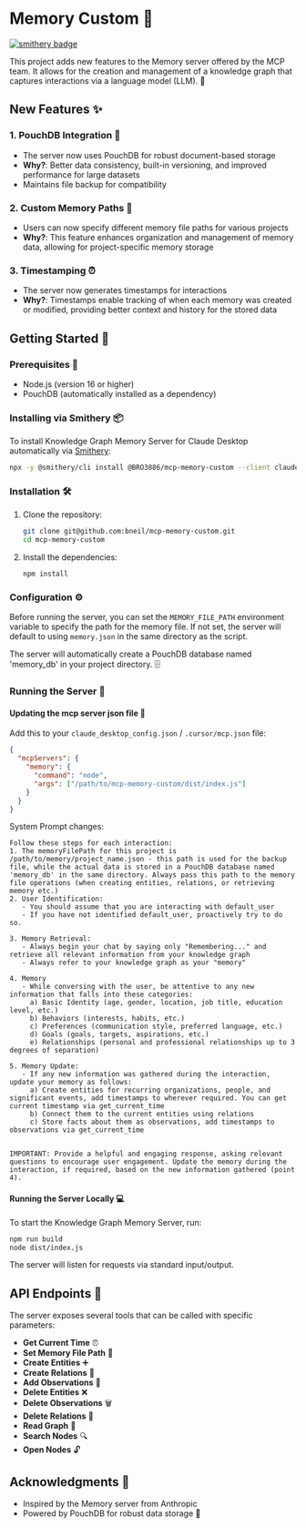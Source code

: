 # Memory Custom 🧠

[![smithery badge](https://smithery.ai/badge/@BRO3886/mcp-memory-custom)](https://smithery.ai/server/@BRO3886/mcp-memory-custom)

This project adds new features to the Memory server offered by the MCP team. It allows for the creation and management of a knowledge graph that captures interactions via a language model (LLM). 🚀

## New Features ✨

### 1. PouchDB Integration 💾

- The server now uses PouchDB for robust document-based storage
- **Why?**: Better data consistency, built-in versioning, and improved performance for large datasets
- Maintains file backup for compatibility

### 2. Custom Memory Paths 📁

- Users can now specify different memory file paths for various projects
- **Why?**: This feature enhances organization and management of memory data, allowing for project-specific memory storage

### 3. Timestamping ⏰

- The server now generates timestamps for interactions
- **Why?**: Timestamps enable tracking of when each memory was created or modified, providing better context and history for the stored data

## Getting Started 🚀

### Prerequisites 🔧

- Node.js (version 16 or higher)
- PouchDB (automatically installed as a dependency)

### Installing via Smithery 📦

To install Knowledge Graph Memory Server for Claude Desktop automatically via [Smithery](https://smithery.ai/server/@BRO3886/mcp-memory-custom):

```bash
npx -y @smithery/cli install @BRO3886/mcp-memory-custom --client claude
```

### Installation 🛠️

1. Clone the repository:

   ```bash
   git clone git@github.com:bneil/mcp-memory-custom.git
   cd mcp-memory-custom
   ```

2. Install the dependencies:

   ```bash
   npm install
   ```

### Configuration ⚙️

Before running the server, you can set the `MEMORY_FILE_PATH` environment variable to specify the path for the memory file. If not set, the server will default to using `memory.json` in the same directory as the script.

The server will automatically create a PouchDB database named 'memory_db' in your project directory. 🗄️

### Running the Server 🚀

#### Updating the mcp server json file 📝

Add this to your `claude_desktop_config.json` / `.cursor/mcp.json` file:

```json
{
  "mcpServers": {
    "memory": {
      "command": "node",
      "args": ["/path/to/mcp-memory-custom/dist/index.js"]
    }
  }
}
```

System Prompt changes:

```
Follow these steps for each interaction:
1. The memoryFilePath for this project is /path/to/memory/project_name.json - this path is used for the backup file, while the actual data is stored in a PouchDB database named 'memory_db' in the same directory. Always pass this path to the memory file operations (when creating entities, relations, or retrieving memory etc.)
2. User Identification:
   - You should assume that you are interacting with default_user
   - If you have not identified default_user, proactively try to do so.

3. Memory Retrieval:
   - Always begin your chat by saying only "Remembering..." and retrieve all relevant information from your knowledge graph
   - Always refer to your knowledge graph as your "memory"

4. Memory
   - While conversing with the user, be attentive to any new information that falls into these categories:
     a) Basic Identity (age, gender, location, job title, education level, etc.)
     b) Behaviors (interests, habits, etc.)
     c) Preferences (communication style, preferred language, etc.)
     d) Goals (goals, targets, aspirations, etc.)
     e) Relationships (personal and professional relationships up to 3 degrees of separation)

5. Memory Update:
   - If any new information was gathered during the interaction, update your memory as follows:
     a) Create entities for recurring organizations, people, and significant events, add timestamps to wherever required. You can get current timestamp via get_current_time
     b) Connect them to the current entities using relations
     c) Store facts about them as observations, add timestamps to observations via get_current_time


IMPORTANT: Provide a helpful and engaging response, asking relevant questions to encourage user engagement. Update the memory during the interaction, if required, based on the new information gathered (point 4).
```

#### Running the Server Locally 💻

To start the Knowledge Graph Memory Server, run:

```bash
npm run build
node dist/index.js
```

The server will listen for requests via standard input/output.

## API Endpoints 🔌

The server exposes several tools that can be called with specific parameters:

- **Get Current Time** ⏰
- **Set Memory File Path** 📁
- **Create Entities** ➕
- **Create Relations** 🔗
- **Add Observations** 📝
- **Delete Entities** ❌
- **Delete Observations** 🗑️
- **Delete Relations** 🔗
- **Read Graph** 📖
- **Search Nodes** 🔍
- **Open Nodes** 🔓

## Acknowledgments 🙏

- Inspired by the Memory server from Anthropic
- Powered by PouchDB for robust data storage 💾
